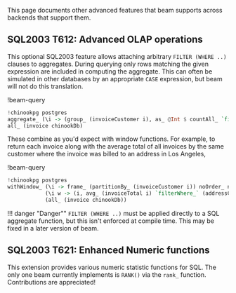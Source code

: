 This page documents other advanced features that beam supports across backends
that support them.

## SQL2003 T612: Advanced OLAP operations

This optional SQL2003 feature allows attaching arbitrary `FILTER (WHERE ..)`
clauses to aggregates. During querying only rows matching the given expression
are included in computing the aggregate. This can often be simulated in other
databases by an appropriate `CASE` expression, but beam will not do this
translation.

!beam-query
```haskell
!chinookpg postgres
aggregate_ (\i -> (group_ (invoiceCustomer i), as_ @Int $ countAll_ `filterWhere_` (invoiceTotal i >. 500), as_ @Int $ countAll_ `filterWhere_` (invoiceTotal i <. 100))) $
all_ (invoice chinookDb)
```

These combine as you'd expect with window functions. For example, to return each
invoice along with the average total of all invoices by the same customer where
the invoice was billed to an address in Los Angeles,

!beam-query
```haskell
!chinookpg postgres
withWindow_ (\i -> frame_ (partitionBy_ (invoiceCustomer i)) noOrder_ noBounds_)
            (\i w -> (i, avg_ (invoiceTotal i) `filterWhere_` (addressCity (invoiceBillingAddress i) ==. just_ "Los Angeles") `over_` w))
            (all_ (invoice chinookDb))
```

!!! danger "Danger""
    `FILTER (WHERE ..)` must be applied directly to a SQL aggregate function,
    but this isn't enforced at compile time. This may be fixed in a later
    version of beam.

## SQL2003 T621: Enhanced Numeric functions

This extension provides various numeric statistic functions for SQL. The only
one beam currently implements is `RANK()` via the `rank_` function.
Contributions are appreciated!
